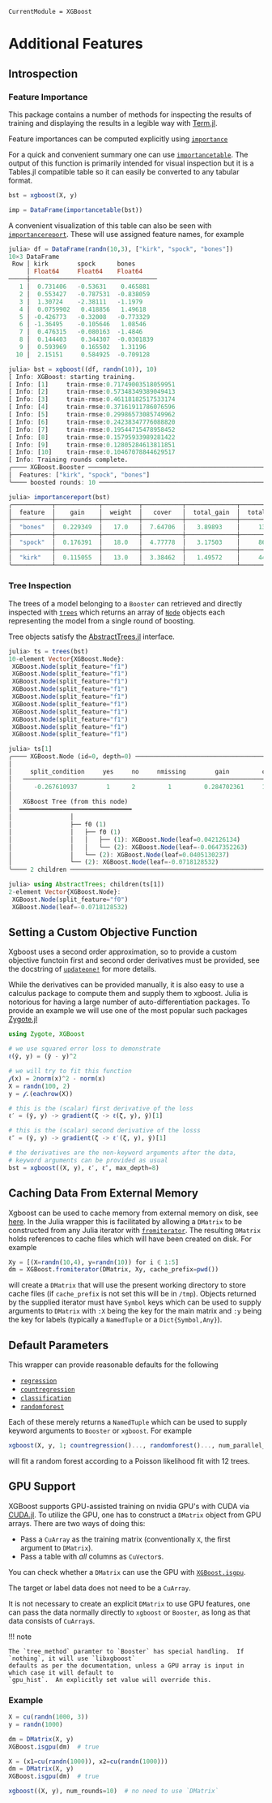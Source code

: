 ```@meta
CurrentModule = XGBoost
```

# Additional Features


## Introspection

### Feature Importance
This package contains a number of methods for inspecting the results of training and displaying the
results in a legible way with [Term.jl](https://github.com/FedeClaudi/Term.jl).

Feature importances can be computed explicitly using [`importance`](@ref)

For a quick and convenient summary one can use [`importancetable`](@ref).  The output of this
function is primarily intended for visual inspection but it is a Tables.jl compatible table so it
can easily be converted to any tabular format.
```julia
bst = xgboost(X, y)

imp = DataFrame(importancetable(bst))
```

A convenient visualization of this table can also be seen with [`importancereport`](@ref).  These
will use assigned feature names, for example
```julia
julia> df = DataFrame(randn(10,3), ["kirk", "spock", "bones"])
10×3 DataFrame
 Row │ kirk        spock      bones
     │ Float64     Float64    Float64
─────┼───────────────────────────────────
   1 │  0.731406   -0.53631    0.465881
   2 │  0.553427   -0.787531  -0.838059
   3 │  1.30724    -2.38111   -1.1979
   4 │  0.0759902   0.418856   1.49618
   5 │ -0.426773   -0.32008   -0.773329
   6 │ -1.36495    -0.105646   1.08546
   7 │  0.476315   -0.080163  -1.4846
   8 │  0.144403    0.344307  -0.0301839
   9 │  0.593969    0.165502   1.31196
  10 │  2.15151     0.584925  -0.709128

julia> bst = xgboost((df, randn(10)), 10)
[ Info: XGBoost: starting training.
[ Info: [1]     train-rmse:0.71749003518059951
[ Info: [2]     train-rmse:0.57348349389049413
[ Info: [3]     train-rmse:0.46118182517533174
[ Info: [4]     train-rmse:0.37161911786076596
[ Info: [5]     train-rmse:0.29986573085749962
[ Info: [6]     train-rmse:0.24238347776088820
[ Info: [7]     train-rmse:0.19544715478958452
[ Info: [8]     train-rmse:0.15795933989281422
[ Info: [9]     train-rmse:0.12805284613811851
[ Info: [10]    train-rmse:0.10467078844629517
[ Info: Training rounds complete.
╭──── XGBoost.Booster ─────────────────────────────────────────────────────────────────╮
│  Features: ["kirk", "spock", "bones"]                                                │
╰──── boosted rounds: 10 ──────────────────────────────────────────────────────────────╯

julia> importancereport(bst)
╭───────────┬────────────┬──────────┬───────────┬──────────────┬───────────────╮
│  feature  │    gain    │  weight  │   cover   │  total_gain  │  total_cover  │
├───────────┼────────────┼──────────┼───────────┼──────────────┼───────────────┤
│  "bones"  │  0.229349  │   17.0   │  7.64706  │   3.89893    │     130.0     │
├───────────┼────────────┼──────────┼───────────┼──────────────┼───────────────┤
│  "spock"  │  0.176391  │   18.0   │  4.77778  │   3.17503    │     86.0      │
├───────────┼────────────┼──────────┼───────────┼──────────────┼───────────────┤
│  "kirk"   │  0.115055  │   13.0   │  3.38462  │   1.49572    │     44.0      │
╰───────────┴────────────┴──────────┴───────────┴──────────────┴───────────────╯
```

### Tree Inspection
The trees of a model belonging to a `Booster` can retrieved and directly inspected with
[`trees`](@ref) which returns an array of [`Node`](@ref) objects each representing the model
from a single round of boosting.

Tree objects satisfy the [AbstractTrees.jl](https://github.com/JuliaCollections/AbstractTrees.jl)
interface.

```julia
julia> ts = trees(bst)
10-element Vector{XGBoost.Node}:
 XGBoost.Node(split_feature="f1")
 XGBoost.Node(split_feature="f1")
 XGBoost.Node(split_feature="f1")
 XGBoost.Node(split_feature="f1")
 XGBoost.Node(split_feature="f1")
 XGBoost.Node(split_feature="f1")
 XGBoost.Node(split_feature="f1")
 XGBoost.Node(split_feature="f1")
 XGBoost.Node(split_feature="f1")
 XGBoost.Node(split_feature="f1")

julia> ts[1]
╭──── XGBoost.Node (id=0, depth=0) ────────────────────────────────────────────────────╮
│                                                                                      │
│     split_condition     yes     no     nmissing        gain         cover            │
│   ─────────────────────────────────────────────────────────────────────────          │
│      -0.267610937        1      2         1         0.284702361     10.0             │
│                                                                                      │
│   XGBoost Tree (from this node)                                                      │
│  ━━━━━━━━━━━━━━━━━━━━━━━━━━━━━━━                                                     │
│                │                                                                     │
│                ├── f0 (1)                                                            │
│                │   ├── f0 (1)                                                        │
│                │   │   ├── (1): XGBoost.Node(leaf=0.042126134)                       │
│                │   │   └── (2): XGBoost.Node(leaf=-0.0647352263)                     │
│                │   └── (2): XGBoost.Node(leaf=0.0405130237)                          │
│                └── (2): XGBoost.Node(leaf=-0.0718128532)                             │
╰──── 2 children ──────────────────────────────────────────────────────────────────────╯

julia> using AbstractTrees; children(ts[1])
2-element Vector{XGBoost.Node}:
 XGBoost.Node(split_feature="f0")
 XGBoost.Node(leaf=-0.0718128532)
```

## Setting a Custom Objective Function
Xgboost uses a second order approximation, so to provide a custom objective functoin first and
second order derivatives must be provided, see the docstring of [`updateone!`](@ref) for more
details.

While the derivatives can be provided manually, it is also easy to use a calculus package to compute
them and supply them to xgboost.  Julia is notorious for having a large number of
auto-differentiation packages.  To provide an example we will use one of the most popular such
packages [Zygote.jl](https://github.com/FluxML/Zygote.jl)
```julia
using Zygote, XGBoost

# we use squared error loss to demonstrate
ℓ(ŷ, y) = (ŷ - y)^2

# we will try to fit this function
𝒻(x) = 2norm(x)^2 - norm(x)
X = randn(100, 2)
y = 𝒻.(eachrow(X))

# this is the (scalar) first derivative of the loss
ℓ′ = (ŷ, y) -> gradient(ζ -> ℓ(ζ, y), ŷ)[1]

# this is the (scalar) second derivative of the losss
ℓ″ = (ŷ, y) -> gradient(ζ -> ℓ′(ζ, y), ŷ)[1]

# the derivatives are the non-keyword arguments after the data,
# keyword arguments can be provided as usual
bst = xgboost((X, y), ℓ′, ℓ″, max_depth=8)
```

## Caching Data From External Memory
Xgboost can be used to cache memory from external memory on disk, see
[here](https://xgboost.readthedocs.io/en/stable/tutorials/external_memory.html).  In the Julia
wrapper this is facilitated by allowing a `DMatrix` to be constructed from any Julia iterator with
[`fromiterator`](@ref).  The resulting `DMatrix` holds references to cache files which will have
been created on disk.  For example
```julia
Xy = [(X=randn(10,4), y=randn(10)) for i ∈ 1:5]
dm = XGBoost.fromiterator(DMatrix, Xy, cache_prefix=pwd())
```
will create a `DMatrix` that will use the present working directory to store cache files (if
`cache_prefix` is not set this will be in `/tmp`).  Objects returned by the supplied iterator must
have `Symbol` keys which can be used to supply arguments to `DMatrix` with `:X` being the key for
the main matrix and `:y` being the key for labels (typically a `NamedTuple` or a
`Dict{Symbol,Any}`).


## Default Parameters
This wrapper can provide reasonable defaults for the following
- [`regression`](@ref)
- [`countregression`](@ref)
- [`classification`](@ref)
- [`randomforest`](@ref)

Each of these merely returns a `NamedTuple` which can be used to supply keyword arguments to
`Booster` or `xgboost`.  For example
```julia
xgboost(X, y, 1; countregression()..., randomforest()..., num_parallel_tree=12)
```
will fit a random forest according to a Poisson likelihood fit with 12 trees.


## GPU Support
XGBoost supports GPU-assisted training on nvidia GPU's with CUDA via
[CUDA.jl](https://github.com/JuliaGPU/CUDA.jl).  To utilize the GPU, one has to construct a
`DMatrix` object from GPU arrays.  There are two ways of doing this:
- Pass a `CuArray` as the training matrix (conventionally `X`, the first argument to `DMatrix`).
- Pass a table with *all* columns as `CuVector`s.

You can check whether a `DMatrix` can use the GPU with [`XGBoost.isgpu`](@ref).

The target or label data does not need to be a `CuArray`.

It is not necessary to create an explicit `DMatrix` to use GPU features, one can pass the data
normally directly to `xgboost` or `Booster`, as long as that data consists of `CuArray`s.

!!! note

    The `tree_method` paramter to `Booster` has special handling.  If `nothing`, it will use `libxgboost`
    defaults as per the documentation, unless a GPU array is input in which case it will default to
    `gpu_hist`.  An explicitly set value will override this.

### Example
```julia
X = cu(randn(1000, 3))
y = randn(1000)

dm = DMatrix(X, y)
XGBoost.isgpu(dm)  # true

X = (x1=cu(randn(1000)), x2=cu(randn(1000)))
dm = DMatrix(X, y)
XGBoost.isgpu(dm)  # true

xgboost((X, y), num_rounds=10)  # no need to use `DMatrix`
```

